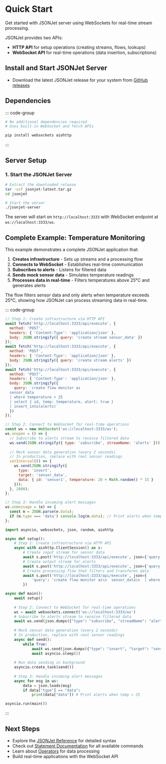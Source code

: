 # Quick Start

Get started with JSONJet server using WebSockets for real-time stream processing.

JSONJet provides two APIs:
- **HTTP API** for setup operations (creating streams, flows, lookups)
- **WebSocket API** for real-time operations (data insertion, subscriptions)

## Install and Start JSONJet Server

- Download the latest JSONJet release for your system from [GitHub releases](https://github.com/your-org/jsdb/releases)

## Dependencies

::: code-group

```bash [JavaScript]
# No additional dependencies required
# Uses built-in WebSocket and fetch APIs
```

```bash [Python]
pip install websockets aiohttp
```

:::

## Server Setup

### 1. Start the JSONJet Server

```bash
# Extract the downloaded release
tar -xzf jsonjet-latest.tar.gz
cd jsonjet

# Start the server
./jsonjet-server
```

The server will start on `http://localhost:3333` with WebSocket endpoint at `ws://localhost:3333/ws`.


## Complete Example: Temperature Monitoring

This example demonstrates a complete JSONJet application that:

1. **Creates infrastructure** - Sets up streams and a processing flow
2. **Connects to WebSocket** - Establishes real-time communication
3. **Subscribes to alerts** - Listens for filtered data
4. **Sends mock sensor data** - Simulates temperature readings
5. **Processes data in real-time** - Filters temperatures above 25°C and generates alerts

The flow filters sensor data and only alerts when temperature exceeds 25°C, showing how JSONJet can process streaming data in real-time.



::: code-group

```javascript [JavaScript]
// Step 1: Create infrastructure via HTTP API
await fetch('http://localhost:3333/api/execute', {
  method: 'POST',
  headers: { 'Content-Type': 'application/json' },
  body: JSON.stringify({ query: 'create stream sensor_data' })
});
await fetch('http://localhost:3333/api/execute', {
  method: 'POST',
  headers: { 'Content-Type': 'application/json' },
  body: JSON.stringify({ query: 'create stream alerts' })
});
await fetch('http://localhost:3333/api/execute', {
  method: 'POST',
  headers: { 'Content-Type': 'application/json' },
  body: JSON.stringify({ 
    query: `create flow monitor as
  sensor_data
  | where temperature > 25
  | select { id, temp: temperature, alert: true }
  | insert_into(alerts)` 
  })
});

// Step 2: Connect to WebSocket for real-time operations
const ws = new WebSocket('ws://localhost:3333/ws');
ws.onopen = () => {
  // Subscribe to alerts stream to receive filtered data
  ws.send(JSON.stringify({ type: 'subscribe', streamName: 'alerts' }));
  
  // Mock sensor data generation (every 2 seconds)
  // In production, replace with real sensor readings
  setInterval(() => {
    ws.send(JSON.stringify({
      type: 'insert',
      target: 'sensor_data',
      data: { id: 'sensor1', temperature: 20 + Math.random() * 15 }
    }));
  }, 2000);
};

// Step 3: Handle incoming alert messages
ws.onmessage = (e) => {
  const m = JSON.parse(e.data);
  if (m.type === 'data') console.log(m.data); // Print alerts when temp > 25
};
```

```python [Python]
import asyncio, websockets, json, random, aiohttp

async def setup():
    # Step 1: Create infrastructure via HTTP API
    async with aiohttp.ClientSession() as s:
        # Create input stream for sensor data
        await s.post('http://localhost:3333/api/execute', json={'query': 'create stream sensor_data'})
        # Create output stream for alerts
        await s.post('http://localhost:3333/api/execute', json={'query': 'create stream alerts'})
        # Create processing flow that filters and transforms data
        await s.post('http://localhost:3333/api/execute', json={
            'query': 'create flow monitor as\n  sensor_data\n  | where temperature > 25\n  | select { id, temp: temperature, alert: true }\n  | insert_into(alerts)'
        })

async def main():
    await setup()
    
    # Step 2: Connect to WebSocket for real-time operations
    ws = await websockets.connect('ws://localhost:3333/ws')
    # Subscribe to alerts stream to receive filtered data
    await ws.send(json.dumps({"type": "subscribe", "streamName": "alerts"}))
    
    # Mock sensor data generation (every 2 seconds)
    # In production, replace with real sensor readings
    async def send():
        while True:
            await ws.send(json.dumps({"type": "insert", "target": "sensor_data", "data": {"id": "sensor1", "temperature": 20 + random.random() * 15}}))
            await asyncio.sleep(2)
    
    # Run data sending in background
    asyncio.create_task(send())
    
    # Step 3: Handle incoming alert messages
    async for msg in ws:
        data = json.loads(msg)
        if data["type"] == "data":
            print(data["data"]) # Print alerts when temp > 25

asyncio.run(main())
```

:::



## Next Steps

- Explore the [JSONJet Reference](/api/) for detailed syntax
- Check out [Statement Documentation](/api/statements/) for all available commands
- Learn about [Operators](/api/operators/) for data processing
- Build real-time applications with the WebSocket API 